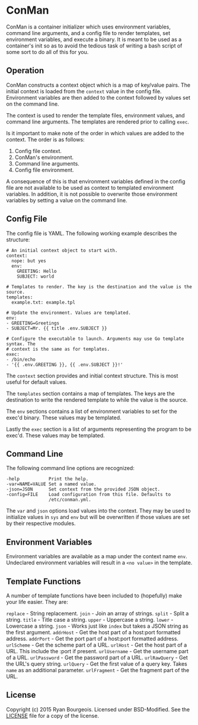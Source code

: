 ConMan
======
ConMan is a container initializer which uses environment variables, command
line arguments, and a config file to render templates, set environment
variables, and execute a binary. It is meant to be used as a container's init
so as to avoid the tedious task of writing a bash script of some sort to do all
of this for you.

Operation
---------
ConMan constructs a context object which is a map of key/value pairs. The
initial context is loaded from the `context` value in the config file.
Environment variables are then added to the context followed by values set on
the command line.

The context is used to render the template files, environment values, and
command line arguments. The templates are rendered prior to calling `exec`.

Is it important to make note of the order in which values are added to the
context. The order is as follows:

1. Config file context.
2. ConMan's environment.
3. Command line arguments.
4. Config file environment.

A consequence of this is that environment variables defined in the config file
are not available to be used as context to templated environment variables. In
addition, it is not possible to overwrite those environment variables by
setting a value on the command line.

Config File
-----------
The config file is YAML. The following working example describes the structure:

	# An initial context object to start with.
	context:
	  nope: but yes
	  env:
		GREETING: Hello
		SUBJECT: world

	# Templates to render. The key is the destination and the value is the source.
	templates:
	  example.txt: example.tpl

	# Update the environment. Values are templated.
	env:
	- GREETING=Greetings
	- SUBJECT=Mr. {{ title .env.SUBJECT }}

	# Configure the executable to launch. Arguments may use Go template syntax. The
	# context is the same as for templates.
	exec:
	- /bin/echo
	- '{{ .env.GREETING }}, {{ .env.SUBJECT }}!'

The `context` section provides and initial context structure. This is most
useful for default values.

The `templates` section contains a map of templates. The keys are the
destination to write the rendered template to while the value is the source.

The `env` sections contains a list of environment variables to set for the
exec'd binary. These values may be templated. 

Lastly the `exec` section is a list of arguments representing the program to be
exec'd. These values may be templated.

Command Line
------------
The following command line options are recognized:

    -help           Print the help.
    -var=NAME=VALUE Set a named value.
    -json=JSON      Set context from the provided JSON object.
    -config=FILE    Load configuration from this file. Defaults to
                    /etc/conman.yml.

The `var` and `json` options load values into the context. They may be used to
initialize values in `sys` and `env` but will be overwritten if those values
are set by their respective modules.

Environment Variables
---------------------
Environment variables are available as a map under the context name `env`.
Undeclared environment variables will result in a `<no value>` in the template.

Template Functions
------------------
A number of template functions have been included to (hopefully) make your life
easier. They are:

`replace` - String replacement.
`join` - Join an array of strings.
`split` - Split a string.
`title` - Title case a string.
`upper` - Uppercase a string.
`lower` - Lowercase a string.
`json` - Works just like `index` but takes a JSON string as the first argument.
`addrHost` - Get the host part of a host:port formatted address.
`addrPort` - Get the port part of a host:port formatted address.
`urlScheme` - Get the scheme part of a URL.
`urlHost` - Get the host part of a URL. This include the :port if present.
`urlUsername` - Get the username part of a URL.
`urlPassword` - Get the password part of a URL.
`urlRawQuery` - Get the URL's query string.
`urlQuery` - Get the first value of a query key. Takes `name` as an additional parameter.
`urlFragment` - Get the fragment part of the URL.

License
-------
Copyright (c) 2015 Ryan Bourgeois. Licensed under BSD-Modified. See the
[LICENSE][1] file for a copy of the license.

[1]: https://raw.githubusercontent.com/BlueDragonX/conman/master/LICENSE "Sentinel License"

